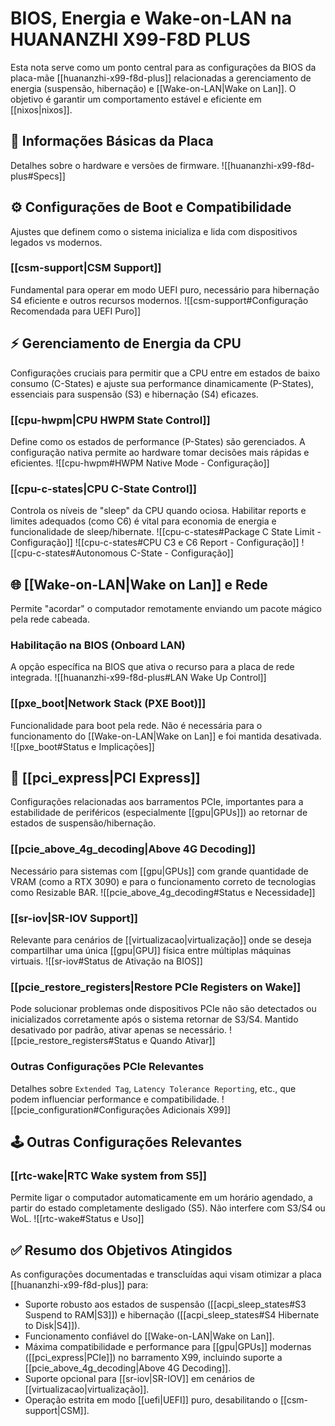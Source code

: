 # BIOS, Energia e Wake-on-LAN na HUANANZHI X99-F8D PLUS

Esta nota serve como um ponto central para as configurações da BIOS da placa-mãe [[huananzhi-x99-f8d-plus]] relacionadas a gerenciamento de energia (suspensão, hibernação) e [[Wake-on-LAN|Wake on Lan]]. O objetivo é garantir um comportamento estável e eficiente em [[nixos|nixos]].

## 🧭 Informações Básicas da Placa

Detalhes sobre o hardware e versões de firmware.
![[huananzhi-x99-f8d-plus#Specs]]

## ⚙️ Configurações de Boot e Compatibilidade

Ajustes que definem como o sistema inicializa e lida com dispositivos legados vs modernos.

### [[csm-support|CSM Support]]
Fundamental para operar em modo UEFI puro, necessário para hibernação S4 eficiente e outros recursos modernos.
![[csm-support#Configuração Recomendada para UEFI Puro]]

## ⚡ Gerenciamento de Energia da CPU

Configurações cruciais para permitir que a CPU entre em estados de baixo consumo (C-States) e ajuste sua performance dinamicamente (P-States), essenciais para suspensão (S3) e hibernação (S4) eficazes.

### [[cpu-hwpm|CPU HWPM State Control]]
Define como os estados de performance (P-States) são gerenciados. A configuração nativa permite ao hardware tomar decisões mais rápidas e eficientes.
![[cpu-hwpm#HWPM Native Mode - Configuração]]

### [[cpu-c-states|CPU C-State Control]]
Controla os níveis de "sleep" da CPU quando ociosa. Habilitar reports e limites adequados (como C6) é vital para economia de energia e funcionalidade de sleep/hibernate.
![[cpu-c-states#Package C State Limit - Configuração]]
![[cpu-c-states#CPU C3 e C6 Report - Configuração]]
![[cpu-c-states#Autonomous C-State - Configuração]]

## 🌐 [[Wake-on-LAN|Wake on Lan]] e Rede

Permite "acordar" o computador remotamente enviando um pacote mágico pela rede cabeada.

### Habilitação na BIOS (Onboard LAN)
A opção específica na BIOS que ativa o recurso para a placa de rede integrada.
![[huananzhi-x99-f8d-plus#LAN Wake Up Control]]

### [[pxe_boot|Network Stack (PXE Boot)]]
Funcionalidade para boot pela rede. Não é necessária para o funcionamento do [[Wake-on-LAN|Wake on Lan]] e foi mantida desativada.
![[pxe_boot#Status e Implicações]]

## 🧬 [[pci_express|PCI Express]]

Configurações relacionadas aos barramentos PCIe, importantes para a estabilidade de periféricos (especialmente [[gpu|GPUs]]) ao retornar de estados de suspensão/hibernação.

### [[pcie_above_4g_decoding|Above 4G Decoding]]
Necessário para sistemas com [[gpu|GPUs]] com grande quantidade de VRAM (como a RTX 3090) e para o funcionamento correto de tecnologias como Resizable BAR.
![[pcie_above_4g_decoding#Status e Necessidade]]

### [[sr-iov|SR-IOV Support]]
Relevante para cenários de [[virtualizacao|virtualização]] onde se deseja compartilhar uma única [[gpu|GPU]] física entre múltiplas máquinas virtuais.
![[sr-iov#Status de Ativação na BIOS]]

### [[pcie_restore_registers|Restore PCIe Registers on Wake]]
Pode solucionar problemas onde dispositivos PCIe não são detectados ou inicializados corretamente após o sistema retornar de S3/S4. Mantido desativado por padrão, ativar apenas se necessário.
![[pcie_restore_registers#Status e Quando Ativar]]

### Outras Configurações PCIe Relevantes
Detalhes sobre `Extended Tag`, `Latency Tolerance Reporting`, etc., que podem influenciar performance e compatibilidade.
![[pcie_configuration#Configurações Adicionais X99]]

## 🕹️ Outras Configurações Relevantes

### [[rtc-wake|RTC Wake system from S5]]
Permite ligar o computador automaticamente em um horário agendado, a partir do estado completamente desligado (S5). Não interfere com S3/S4 ou WoL.
![[rtc-wake#Status e Uso]]

## ✅ Resumo dos Objetivos Atingidos

As configurações documentadas e transcluídas aqui visam otimizar a placa [[huananzhi-x99-f8d-plus]] para:
- Suporte robusto aos estados de suspensão ([[acpi_sleep_states#S3 Suspend to RAM|S3]]) e hibernação ([[acpi_sleep_states#S4 Hibernate to Disk|S4]]).
- Funcionamento confiável do [[Wake-on-LAN|Wake on Lan]].
- Máxima compatibilidade e performance para [[gpu|GPUs]] modernas ([[pci_express|PCIe]]) no barramento X99, incluindo suporte a [[pcie_above_4g_decoding|Above 4G Decoding]].
- Suporte opcional para [[sr-iov|SR-IOV]] em cenários de [[virtualizacao|virtualização]].
- Operação estrita em modo [[uefi|UEFI]] puro, desabilitando o [[csm-support|CSM]].